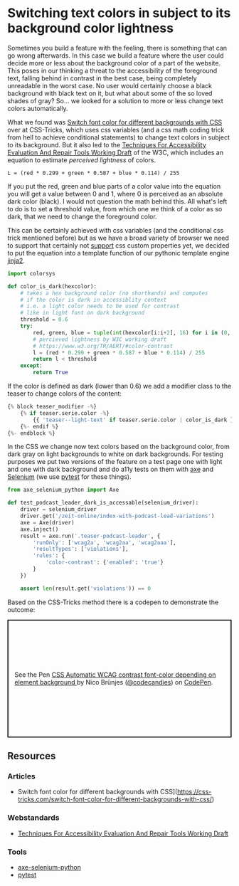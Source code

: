 # Switching text colors in subject to its background color lightness

Sometimes you build a feature with the feeling, there is something that can go wrong afterwards. In this case we build a feature where the user could decide more or less about the background color of a part of the website. This poses in our thinking a threat to the accessibility of the foreground text, falling behind in contrast in the best case, being completely unreadable in the worst case. No user would certainly choose a black background with black text on it, but what about some of the so loved shades of gray? So… we looked for a solution to more or less change text colors automatically.

What we found was [Switch font color for different backgrounds with CSS](https://css-tricks.com/switch-font-color-for-different-backgrounds-with-css/) over at CSS-Tricks, which uses css variables (and a css math coding trick from hell to achieve conditional statements) to change text colors in subject to its background. But it also led to the [Techniques For Accessibility Evaluation And Repair Tools Working Draft](https://www.w3.org/TR/AERT/#color-contrast) of the W3C, which includes an equation to estimate _perceived lightness_ of colors.

```
L = (red * 0.299 + green * 0.587 + blue * 0.114) / 255
```

If you put the red, green and blue parts of a color value into the equation you will get a value between 0 and 1, where 0 is perceived as an absolute dark color (black). I would not question the math behind this. All what's left to do is to set a threshold value, from which one we think of a color as so dark, that we need to change the foreground color.

This can be certainly achieved with css variables (and the conditional css trick mentioned before) but as we have a broad variety of browser we need to support that certainly not [support](https://caniuse.com/#feat=css-variables) css custom properties yet, we decided to put the equation into a template function of our pythonic template engine [jinja2](http://jinja.pocoo.org/).

```py
import colorsys

def color_is_dark(hexcolor):
    # takes a hex background color (no shorthands) and computes
    # if the color is dark in accessiblity context
    # i.e. a light color needs to be used for contrast
    # like in light font on dark background
    threshold = 0.6
    try:
        red, green, blue = tuple(int(hexcolor[i:i+2], 16) for i in (0, 2, 4))
        # percieved lightness by W3C working draft
        # https://www.w3.org/TR/AERT/#color-contrast
        l = (red * 0.299 + green * 0.587 + blue * 0.114) / 255
        return l < threshold
    except:
        return True
```

If the color is defined as dark (lower than 0.6) we add a modifier class to the teaser to change colors of the content:

```py
{% block teaser_modifier -%}
    {% if teaser.serie.color -%}
        {{ 'teaser--light-text' if teaser.serie.color | color_is_dark }}
    {%- endif %}
{%- endblock %}
```

In the CSS we change now text colors based on the background color, from dark gray on light backgrounds to white on dark backgrounds. For testing purposes we put two versions of the feature on a test page one with light and one with dark background and do a11y tests on them with [axe](https://github.com/mozilla-services/axe-selenium-python) and [Selenium](https://selenium-python.readthedocs.io/) (we use [pytest](https://docs.pytest.org/en/latest/) for these things).

```py
from axe_selenium_python import Axe

def test_podcast_leader_dark_is_accessable(selenium_driver):
    driver = selenium_driver
    driver.get('/zeit-online/index-with-podcast-lead-variations')
    axe = Axe(driver)
    axe.inject()
    result = axe.run('.teaser-podcast-leader', {
        'runOnly': ['wcag2a', 'wcag2aa', 'wcag2aaa'],
        'resultTypes': ['violations'],
        'rules': {
            'color-contrast': {'enabled': 'true'}
        }
    })

    assert len(result.get('violations')) == 0
```

Based on the CSS-Tricks method there is a codepen to demonstrate the outcome:

<p class="codepen" data-height="265" data-theme-id="dark" data-default-tab="css,result" data-user="codecandies" data-slug-hash="QYQLZb" style="height: 265px; box-sizing: border-box; display: flex; align-items: center; justify-content: center; border: 2px solid black; margin: 1em 0; padding: 1em;" data-pen-title="CSS Automatic WCAG contrast font-color depending on element background ">
  <span>See the Pen <a href="https://codepen.io/codecandies/pen/QYQLZb/">
  CSS Automatic WCAG contrast font-color depending on element background </a> by Nico Brünjes (<a href="https://codepen.io/codecandies">@codecandies</a>)
  on <a href="https://codepen.io">CodePen</a>.</span>
</p>
<script async src="https://static.codepen.io/assets/embed/ei.js"></script>


## Resources
### Articles
- Switch font color for different backgrounds with CSS](https://css-tricks.com/switch-font-color-for-different-backgrounds-with-css/)
### Webstandards
- [Techniques For Accessibility Evaluation And Repair Tools Working Draft](https://www.w3.org/TR/AERT/#color-contrast)
### Tools
- [axe-selenium-python](https://github.com/mozilla-services/axe-selenium-python)
- [pytest](https://docs.pytest.org/en/latest/)
